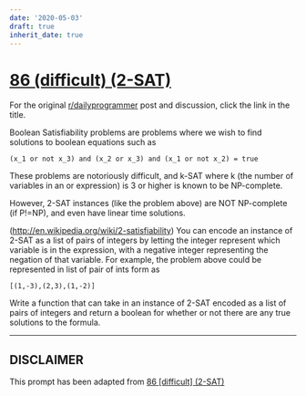 ```yaml
---
date: '2020-05-03'
draft: true
inherit_date: true
---
```


# [86 (difficult) (2-SAT)](https://www.reddit.com/r/dailyprogrammer/comments/xx970/882012_challenge_86_difficult_2sat/)

For the original [r/dailyprogrammer](https://www.reddit.com/r/dailyprogrammer/) post and discussion, click the link in the title.

Boolean Satisfiability problems are problems where we wish to find solutions to boolean equations such as 


```
(x_1 or not x_3) and (x_2 or x_3) and (x_1 or not x_2) = true
```
These problems are notoriously difficult, and k-SAT where k (the number of variables in an or expression) is 3 or higher is known to be 
NP-complete.

However, 2-SAT instances (like the problem above) are NOT NP-complete (if P!=NP), and even have linear time solutions.

(http://en.wikipedia.org/wiki/2-satisfiability)
You can encode an instance of 2-SAT as a list of pairs of integers by letting the integer represent which variable is in the expression, with a negative integer representing the negation of that variable.  For example, the problem above could be represented in list of pair of ints form as 


```
[(1,-3),(2,3),(1,-2)]
```
Write a function that can take in an instance of 2-SAT encoded as a list of pairs of integers and return a boolean for whether or not there are any true solutions to the formula.  


----
## **DISCLAIMER**
This prompt has been adapted from [86 [difficult] (2-SAT)](https://www.reddit.com/r/dailyprogrammer/comments/xx970/882012_challenge_86_difficult_2sat/
)
